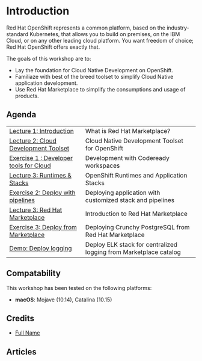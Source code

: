 # Introduction

Red Hat OpenShift represents a common platform, based on the industry-standard Kubernetes, that allows you to build on premises, on the IBM Cloud, or on any other leading cloud platform. You want freedom of choice; Red Hat OpenShift offers exactly that.

The goals of this workshop are to:

* Lay the foundation for Cloud Native Development on OpenShift.
* Familiaze with best of the breed toolset to simplify Cloud Native application development.
* Use Red Hat Marketplace to simplify the consumptions and usage of products.

## Agenda

|  |  |
| :--- | :--- |
| [Lecture 1: Introduction](https://github.com/IBM/red-hat-marketplace/tree/13fe6eaa7b98fb6b7501aa1d6cef42a2d00786d4/workshop/modules/introduction/lecture-cloud-native-openshift.md) | What is Red Hat Marketplace? |
| [Lecture 2: Cloud Development Toolset](https://github.com/IBM/red-hat-marketplace/tree/13fe6eaa7b98fb6b7501aa1d6cef42a2d00786d4/workshop/modules/cloud-development-toolset/lecture-cloud-dev-toolset.md) | Cloud Native Development Toolset for OpenShift |
| [Exercise 1 : Developer tools for Cloud](https://github.com/IBM/red-hat-marketplace/tree/13fe6eaa7b98fb6b7501aa1d6cef42a2d00786d4/workshop/modules/01-toolset/exercise-codeready-workspaces.md) | Development with Codeready workspaces |
| [Lecture 3: Runtimes & Stacks](https://github.com/IBM/red-hat-marketplace/tree/13fe6eaa7b98fb6b7501aa1d6cef42a2d00786d4/workshop/modules/02-runtimes/lecture-runtimes-stacks.md) | OpenShift Runtimes and Application Stacks |
| [Exercise 2: Deploy with pipelines](https://github.com/IBM/red-hat-marketplace/tree/13fe6eaa7b98fb6b7501aa1d6cef42a2d00786d4/workshop/modules/02-runtimes/exercise-deploy-with-pipelines.md) | Deploying application with customized stack and pipelines |
| [Lecture 3: Red Hat Marketplace](https://github.com/IBM/red-hat-marketplace/tree/13fe6eaa7b98fb6b7501aa1d6cef42a2d00786d4/workshop/modules/03-consumption/lecture-redhat-marketplace-intro.md) | Introduction to Red Hat Marketplace |
| [Exercise 3: Deploy from Marketplace](https://github.com/IBM/red-hat-marketplace/tree/13fe6eaa7b98fb6b7501aa1d6cef42a2d00786d4/workshop/modules/03-consumption/exercise-deploy-from-marketplace.md) | Deploying Crunchy PostgreSQL from Red Hat Marketplace |
| [Demo: Deploy logging](https://github.com/IBM/red-hat-marketplace/tree/13fe6eaa7b98fb6b7501aa1d6cef42a2d00786d4/workshop/modules/03-consumption/demo-deploy-elk.md) | Deploy ELK stack for centralized logging from Marketplace catalog |

## Compatability

This workshop has been tested on the following platforms:

* **macOS**: Mojave \(10.14\), Catalina \(10.15\)

## Credits

* [Full Name](https://github.com/githubid)

## Articles

